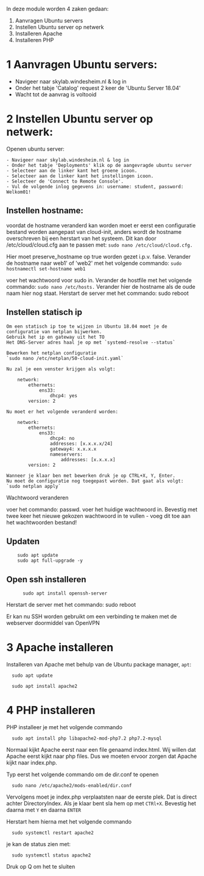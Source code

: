 In deze module worden 4 zaken gedaan:

  1. Aanvragen Ubuntu servers
  2. Instellen Ubuntu server op netwerk
  3. Installeren Apache
  4. Installeren PHP
  
# 1 Aanvragen Ubuntu servers:

- Navigeer naar skylab.windesheim.nl & log in
- Onder het tabje 'Catalog' request 2 keer de 'Ubuntu Server 18.04'
- Wacht tot de aanvrag is voltooid
  
# 2 Instellen Ubuntu server op netwerk:

  Openen ubuntu server:

    - Navigeer naar skylab.windesheim.nl & log in
    - Onder het tabje 'Deployments' klik op de aangevragde ubuntu server
    - Selecteer aan de linker kant het groene icoon.
    - Selecteer aan de linker kant het instellingen icoon.
    - Selecteer de 'Connect to Remote Console'.
    - Vul de volgende inlog gegevens in: username: student, password: Welkom01!
  
## Instellen hostname:

voordat de hostname veranderd kan worden moet er eerst een configuratie bestand worden aangepast van cloud-init, anders        wordt de hostname overschreven bij een herstart van het systeem. 
Dit kan door /etc/cloud/cloud.cfg aan te passen met: 
`sudo nano /etc/cloud/cloud.cfg.`

Hier moet preserve_hostname op true worden gezet i.p.v. false.
Verander de hostname naar web1' of 'web2' met het volgende commando: 
`sudo hostnamectl set-hostname web1` 

voer het wachtwoord voor sudo in.
Verander de hostfile met het volgende commando: 
  `sudo nano /etc/hosts.`
  Verander hier de hostname als de oude naam hier nog staat.
Herstart de server met het commando: sudo reboot

## Instellen statisch ip
    
    Om een statisch ip toe te wijzen in Ubuntu 18.04 moet je de configuratie van netplan bijwerken.  
    Gebruik het ip en gateway uit het TO
    Het DNS-Server adres haal je op met `systemd-resolve --status`  

    Bewerken het netplan configuratie 
    `sudo nano /etc/netplan/50-cloud-init.yaml`

    Nu zal je een venster krijgen als volgt:

        network:
            ethernets:
                ens33:
                    dhcp4: yes
            version: 2

    Nu moet er het volgende veranderd worden:

        network:
            ethernets:
                ens33:
                    dhcp4: no
                    addresses: [x.x.x.x/24]
                    gateway4: x.x.x.x
                    nameservers:
                        addresses: [x.x.x.x]
            version: 2

    Wanneer je klaar ben met bewerken druk je op CTRL+X, Y, Enter.  
    Nu moet de configuratie nog toegepast worden. Dat gaat als volgt:  
    `sudo netplan apply`

  Wachtwoord veranderen
  
  voer het commando: passwd. voer het huidige wachtwoord in. Bevestig met twee keer het nieuwe gekozen wachtwoord in te vullen - voeg dit toe aan het wachtwoorden bestand!
  
  ## Updaten
        sudo apt update
        sudo apt full-upgrade -y
  
  ## Open ssh installeren
          sudo apt install openssh-server
          
  Herstart de server met het commando: 
          sudo reboot
  
  Er kan nu SSH worden gebruikt om een verbinding te maken met de webserver doormiddel van OpenVPN

# 3 Apache installeren
Installeren van Apache met behulp van de Ubuntu package manager, `apt`:

      sudo apt update
      
      sudo apt install apache2

# 4 PHP installeren

PHP installeer je met het volgende commando

      sudo apt install php libapache2-mod-php7.2 php7.2-mysql
      
Normaal kijkt Apache eerst naar een file genaamd index.html. Wij willen dat Apache eerst kijkt naar php files. Dus we moeten ervoor zorgen dat Apache kijkt naar index.php. 

Typ eerst het volgende commando om de dir.conf te openen

      sudo nano /etc/apache2/mods-enabled/dir.conf
      
Vervolgens moet je index.php verplaatsten naar de eerste plek. Dat is direct achter DirectoryIndex. Als je klaar bent sla hem op met `CTRl+X`. Bevestig het daarna met `Y` en daarna `ENTER`

Herstart hem hierna met het volgende commando

      sudo systemctl restart apache2
      
je kan de status zien met:

      sudo systemctl status apache2
      
Druk op Q om het te sluiten




